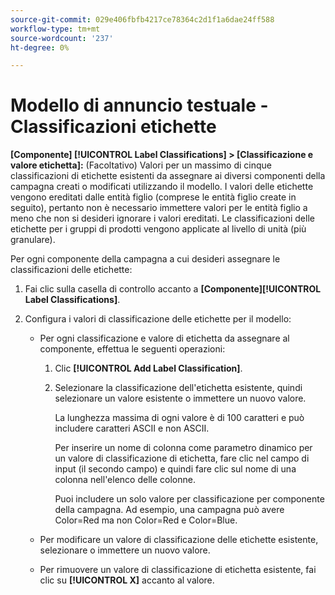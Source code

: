 ```yaml
---
source-git-commit: 029e406fbfb4217ce78364c2d1f1a6dae24ff588
workflow-type: tm+mt
source-wordcount: '237'
ht-degree: 0%

---
```

# Modello di annuncio testuale - Classificazioni etichette

**\[Componente\] [!UICONTROL Label Classifications] > \[Classificazione e valore etichetta\]:** (Facoltativo) Valori per un massimo di cinque classificazioni di etichette esistenti da assegnare ai diversi componenti della campagna creati o modificati utilizzando il modello. I valori delle etichette vengono ereditati dalle entità figlio (comprese le entità figlio create in seguito), pertanto non è necessario immettere valori per le entità figlio a meno che non si desideri ignorare i valori ereditati. Le classificazioni delle etichette per i gruppi di prodotti vengono applicate al livello di unità (più granulare).

Per ogni componente della campagna a cui desideri assegnare le classificazioni delle etichette:

1. Fai clic sulla casella di controllo accanto a **\[Componente\][!UICONTROL Label Classifications]**.

1. Configura i valori di classificazione delle etichette per il modello:

   * Per ogni classificazione e valore di etichetta da assegnare al componente, effettua le seguenti operazioni:

      1. Clic **[!UICONTROL Add Label Classification]**.

      1. Selezionare la classificazione dell&#39;etichetta esistente, quindi selezionare un valore esistente o immettere un nuovo valore.

         La lunghezza massima di ogni valore è di 100 caratteri e può includere caratteri ASCII e non ASCII.

         Per inserire un nome di colonna come parametro dinamico per un valore di classificazione di etichetta, fare clic nel campo di input (il secondo campo) e quindi fare clic sul nome di una colonna nell&#39;elenco delle colonne.

         Puoi includere un solo valore per classificazione per componente della campagna. Ad esempio, una campagna può avere Color=Red ma non Color=Red e Color=Blue.
   * Per modificare un valore di classificazione delle etichette esistente, selezionare o immettere un nuovo valore.

   * Per rimuovere un valore di classificazione di etichetta esistente, fai clic su **[!UICONTROL X]** accanto al valore.
